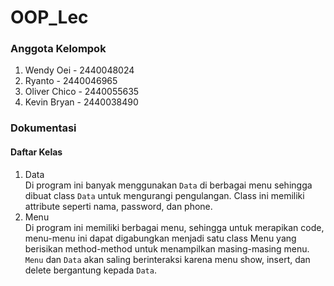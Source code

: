 # OOP_Lec
### Anggota Kelompok

1. Wendy Oei - 2440048024
2. Ryanto - 2440046965
3. Oliver Chico - 2440055635
4. Kevin Bryan - 2440038490

### Dokumentasi
#### **Daftar Kelas**
1. Data
   <br>
   Di program ini banyak menggunakan `Data` di berbagai menu sehingga dibuat class `Data` untuk mengurangi pengulangan. Class ini memiliki attribute seperti nama, password, dan phone. 
2. Menu
   <br>
   Di program ini memiliki berbagai menu, sehingga untuk merapikan code, menu-menu ini dapat digabungkan menjadi satu class Menu yang berisikan method-method untuk menampilkan masing-masing menu. `Menu` dan `Data` akan saling berinteraksi karena menu show, insert, dan delete bergantung kepada `Data`.